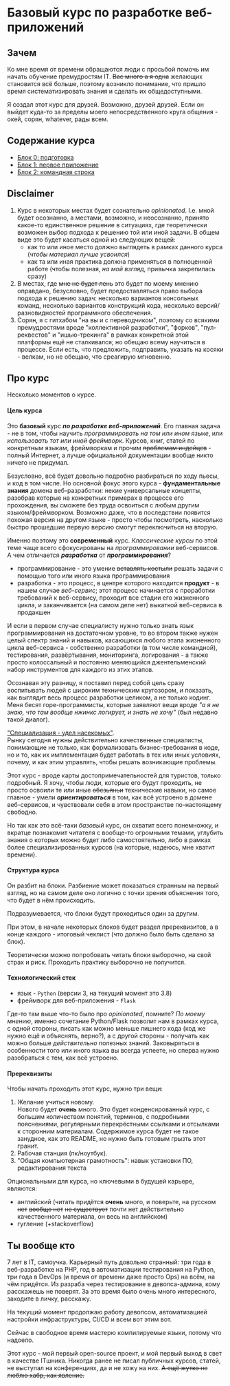 # Базовый курс по разработке веб-приложений

## Зачем
Ко мне время от времени обращаются люди с просьбой помочь им начать обучение премудростям IT. ~~Вас много а я одна~~ желающих становится всё больше, поэтому возникло понимание, что пришло время систематизировать знания и сделать их общедоступными.

Я создал этот курс для друзей. Возможно, друзей друзей. Если он выйдет куда-то за пределы моего непосредственного круга общения - окей, сорян, whatever, рады всем.


## Содержание курса
- [Блок 0: подготовка](0.setup)
- [Блок 1: первое приложение](1.first_app)
- [Блок 2: командная строка](2.command_n_control)


## Disclaimer
1. Курс в некоторых местах будет сознательно _opinionated_. I.e. мной будет осознанно, а местами, возможно, и неосознанно, принято какое-то единственное решение в ситуациях, где теоретически возможен выбор подхода к решению той или иной задачи. В общем виде это будет касаться одной из следующих вещей:
   - как то или иное место должно выглядеть в рамках данного курса (_чтобы материал лучше усвоился_)
   - как та или иная практика должна применяться в полноценной работе (чтобы полезная, _на мой взгляд_, привычка закрепилась сразу)
2. В местах, где ~~мне не будет лень~~ это будет по моему мнению оправдано, безусловно, будет предоставляться право выбора подхода к решению задач: несколько вариантов консольных команд, несколько вариантов конструкций кода, несколько версий/разновидностей программного обеспечения.
3. Сорян, я с гитхабом "на вы и с переводчиком", поэтому со всякими премудростями вроде "коллективной разработки", "форков", "пул-реквестов" и "ишью-трекинга" в рамках конкретной этой платформы ещё не сталкивался; но обещаю всему научиться в процессе. Если есть, что предложить, подправить, указать на косяки - велкам, но не обещаю, что среагирую мгновенно.


## Про курс
Несколько моментов о курсе.


#### Цель курса
Это **базовый** курс **_по разработке веб-приложений_**.
Его главная задача - не в том, чтобы научить _программировать на том или ином языке_, или _использовать тот или иной фреймворк_. Курсов, книг, статей по конкретным языкам, фреймворкам и прочим ~~проблемам индейцев~~ - полный Интернет, а лучше официальной документации вообще никто ничего не придумал.

Безусловно, всё будет довольно подробно разбираться по ходу пьесы, и код в том числе. Но основной фокус этого курса - **фундаментальные знания** домена веб-разработки: некие универсальные концепты, разобрав которые на конкретных примерах в процессе его прохождения, вы сможете без труда освоиться с любым другим языком/фреймворком. Возможно даже, что в последствии появится похожая версия на другом языке - просто чтобы посмотреть, насколько быстро прошедшие первую версию смогут переключиться на вторую.  
  
Именно поэтому это **современный** курс. _Классические курсы_ по этой теме чаще всего сфокусированы на _программировании_ веб-сервисов.
А чем отличается **_разработка_** от **_программирования_**?
   - программирование - это умение ~~вставлять костыли~~ решать задачи с помощью того или иного языка программирования
   - разработка - это процесс, в центре которого находится **продукт** - в нашем случае _веб-сервис_; этот процесс начинается с проработки требований к веб-сервису, проходит все стадии его жизненного цикла, и заканчивается (на самом деле нет) выкаткой веб-сервиса в продакшен  

И если в первом случае специалисту нужно только знать язык программирования на достаточном уровне, то во втором также нужен целый спектр знаний и навыков, касающихся любого этапа жизненного цикла веб-сервиса - собственно разработки (в том числе командной), тестирования, развёртывания, мониторинга, логирования - а также просто колоссальный и постоянно меняющийся джентельменский набор инструментов для каждого из этих этапов.

Осознавая эту разницу, я поставил перед собой цель сразу воспитывать людей с широким техническим кругозором, и показать, как выглядит весь процесс разработки целиком, а не только кодинг.  
Меня бесят горе-программисты, которые заявляют вещи вроде _"а я не знаю, что там вообще нжинкс логирует, и знать не хочу"_ (был недавно такой диалог).

["Специализация - удел насекомых"](https://en.wikiquote.org/wiki/Time_Enough_for_Love).  
Рынку сегодня нужны действительно качественные специалисты, понимающие не только, как формализовать бизнес-требования в коде, но и то, как их имплементация будет работать в тех или иных условиях, почему, и как этим управлять, чтобы решать возникающие проблемы.

Этот курс - вроде карты достопримечательностей для туристов, только подробный. Я хочу, чтобы люди, которые его будут проходить, не просто освоили те или иные ~~обезьяньи~~ технические навыки, но самое главное - умели **_ориентироваться_** в том, как всё устроено в домене веб-сервисов, и чувствовали себя в этом пространстве по-настоящему свободно.

Но так как это всё-таки _базовый_ курс, он охватит всего понемножку, и вкратце познакомит читателя с вообще-то огромными темами, углубить знания о которых можно будет либо самостоятельно, либо в рамках более специализированных курсов (на которые, надеюсь, мне хватит времени).


#### Структура курса
Он разбит на блоки. Разбиение может показаться странным на первый взгляд, но на самом деле оно логично с точки зрения объяснения того, что будет в нём происходить.

Подразумевается, что блоки будут проходиться один за другим.

При этом, в начале некоторых блоков будет раздел пререквизитов, а в конце каждого - итоговый чеклист (что должно было быть сделано за блок).

Теоретически можно попробовать читать блоки выборочно, на свой страх и риск. Проходить практику выборочно не получится.


#### Технологический стек
   - язык - `Python` (версии 3, на текущий момент это 3.8)
   - фреймворк для веб-приложения - `Flask`  

Где-то там выше что-то было про _opinionated_, помните? _По моему мнению_, именно сочетание Python/Flask позволит нам в рамках курса, с одной стороны, писать как можно меньше лишнего кода (код же нужно ещё и объяснять, верно?), а с другой стороны - получать как можно больше _действительно_ полезных знаний. Заковыряться в особенности того или иного языка вы всегда успеете, но сперва нужно разобраться с тем, как всё устроено.


#### Пререквизиты
Чтобы начать проходить этот курс, нужно три вещи:
1. Желание учиться новому.  
   Нового будет **очень** много. Это будет конденсированный курс, с большим количеством понятий, терминов, с подробными пояснениями, регулярными перекрёстными ссылками и отсылками к сторонним материалам. Содержимое курса будет не такое занудное, как это README, но нужно быть готовым грызть этот гранит.
2. Рабочая станция (пк/ноутбук).
3. "Общая компьютерная грамотность": навык установки ПО, редактирования текста

Опциональными для курса, но ключевыми в будущей карьере, являются:
   - английский (читать придётся **очень** много, и поверьте, на русском ~~нет~~ ~~вообще нет~~ ~~не существует~~ почти нет действительно качественного материала, он весь на английском)
   - гугление (+stackoverflow)


## Ты вообще кто
7 лет в IT, самоучка. Карьерный путь довольно странный: три года в веб-разработке на PHP, год в автоматизации тестирования на Python, три года в DevOps (и время от времени даже просто Ops) на всём, на чём придётся. Из разраба через тестирование в девопса-админа, кому расскажешь не поверят. За это время было очень много интересного, заходите в личку, расскажу.

На текущий момент продолжаю работу девопсом, автоматизацией настройки инфраструктуры, CI/CD и всем вот этим вот.

Сейчас в свободное время мастерю компилируемые языки, потому что надоело.

Этот курс - мой первый open-source проект, и мой первый выход в свет в качестве ITшника. Никогда ранее не писал публичных курсов, статей, не выступал на конференциях, да и не хожу на них. ~~А ещё жутко не люблю хабр, как явление.~~

